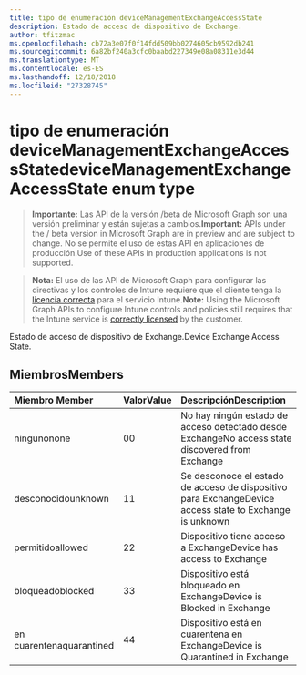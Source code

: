 ```yaml
---
title: tipo de enumeración deviceManagementExchangeAccessState
description: Estado de acceso de dispositivo de Exchange.
author: tfitzmac
ms.openlocfilehash: cb72a3e07f0f14fdd509bb0274605cb9592db241
ms.sourcegitcommit: 6a82bf240a3cfc0baabd227349e08a08311e3d44
ms.translationtype: MT
ms.contentlocale: es-ES
ms.lasthandoff: 12/18/2018
ms.locfileid: "27328745"
---
```

# <a name="devicemanagementexchangeaccessstate-enum-type"></a><span data-ttu-id="b33dd-103">tipo de enumeración deviceManagementExchangeAccessState</span><span class="sxs-lookup"><span data-stu-id="b33dd-103">deviceManagementExchangeAccessState enum type</span></span>

> <span data-ttu-id="b33dd-104">**Importante:** Las API de la versión /beta de Microsoft Graph son una versión preliminar y están sujetas a cambios.</span><span class="sxs-lookup"><span data-stu-id="b33dd-104">**Important:** APIs under the / beta version in Microsoft Graph are in preview and are subject to change.</span></span> <span data-ttu-id="b33dd-105">No se permite el uso de estas API en aplicaciones de producción.</span><span class="sxs-lookup"><span data-stu-id="b33dd-105">Use of these APIs in production applications is not supported.</span></span>

> <span data-ttu-id="b33dd-106">**Nota:** El uso de las API de Microsoft Graph para configurar las directivas y los controles de Intune requiere que el cliente tenga la [licencia correcta](https://go.microsoft.com/fwlink/?linkid=839381) para el servicio Intune.</span><span class="sxs-lookup"><span data-stu-id="b33dd-106">**Note:** Using the Microsoft Graph APIs to configure Intune controls and policies still requires that the Intune service is [correctly licensed](https://go.microsoft.com/fwlink/?linkid=839381) by the customer.</span></span>

<span data-ttu-id="b33dd-107">Estado de acceso de dispositivo de Exchange.</span><span class="sxs-lookup"><span data-stu-id="b33dd-107">Device Exchange Access State.</span></span>
## <a name="members"></a><span data-ttu-id="b33dd-108">Miembros</span><span class="sxs-lookup"><span data-stu-id="b33dd-108">Members</span></span>
|<span data-ttu-id="b33dd-109">Miembro	</span><span class="sxs-lookup"><span data-stu-id="b33dd-109">Member</span></span>|<span data-ttu-id="b33dd-110">Valor</span><span class="sxs-lookup"><span data-stu-id="b33dd-110">Value</span></span>|<span data-ttu-id="b33dd-111">Descripción</span><span class="sxs-lookup"><span data-stu-id="b33dd-111">Description</span></span>|
|:---|:---|:---|
|<span data-ttu-id="b33dd-112">ninguno</span><span class="sxs-lookup"><span data-stu-id="b33dd-112">none</span></span>|<span data-ttu-id="b33dd-113">0</span><span class="sxs-lookup"><span data-stu-id="b33dd-113">0</span></span>|<span data-ttu-id="b33dd-114">No hay ningún estado de acceso detectado desde Exchange</span><span class="sxs-lookup"><span data-stu-id="b33dd-114">No access state discovered from Exchange</span></span>|
|<span data-ttu-id="b33dd-115">desconocido</span><span class="sxs-lookup"><span data-stu-id="b33dd-115">unknown</span></span>|<span data-ttu-id="b33dd-116">1</span><span class="sxs-lookup"><span data-stu-id="b33dd-116">1</span></span>|<span data-ttu-id="b33dd-117">Se desconoce el estado de acceso de dispositivo para Exchange</span><span class="sxs-lookup"><span data-stu-id="b33dd-117">Device access state to Exchange is unknown</span></span>|
|<span data-ttu-id="b33dd-118">permitido</span><span class="sxs-lookup"><span data-stu-id="b33dd-118">allowed</span></span>|<span data-ttu-id="b33dd-119">2</span><span class="sxs-lookup"><span data-stu-id="b33dd-119">2</span></span>|<span data-ttu-id="b33dd-120">Dispositivo tiene acceso a Exchange</span><span class="sxs-lookup"><span data-stu-id="b33dd-120">Device has access to Exchange</span></span>|
|<span data-ttu-id="b33dd-121">bloqueado</span><span class="sxs-lookup"><span data-stu-id="b33dd-121">blocked</span></span>|<span data-ttu-id="b33dd-122">3</span><span class="sxs-lookup"><span data-stu-id="b33dd-122">3</span></span>|<span data-ttu-id="b33dd-123">Dispositivo está bloqueado en Exchange</span><span class="sxs-lookup"><span data-stu-id="b33dd-123">Device is Blocked in Exchange</span></span>|
|<span data-ttu-id="b33dd-124">en cuarentena</span><span class="sxs-lookup"><span data-stu-id="b33dd-124">quarantined</span></span>|<span data-ttu-id="b33dd-125">4</span><span class="sxs-lookup"><span data-stu-id="b33dd-125">4</span></span>|<span data-ttu-id="b33dd-126">Dispositivo está en cuarentena en Exchange</span><span class="sxs-lookup"><span data-stu-id="b33dd-126">Device is Quarantined in Exchange</span></span>|





